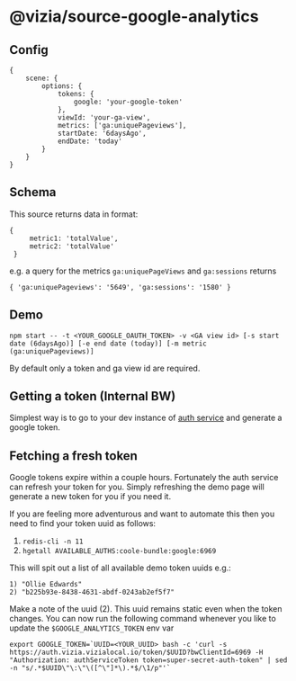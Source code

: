 # @vizia/source-google-analytics

## Config

```
{
    scene: {
        options: {
            tokens: {
                google: 'your-google-token'
            },
            viewId: 'your-ga-view',
            metrics: ['ga:uniquePageviews'],
            startDate: '6daysAgo',
            endDate: 'today'
        }
    }
}
```

## Schema

This source returns data in format:

```
{
     metric1: 'totalValue',
     metric2: 'totalValue'
 }
```

e.g. a query for the metrics `ga:uniquePageViews` and `ga:sessions` returns

```
{ 'ga:uniquePageviews': '5649', 'ga:sessions': '1580' }
```

## Demo

```
npm start -- -t <YOUR_GOOGLE_OAUTH_TOKEN> -v <GA view id> [-s start date (6daysAgo)] [-e end date (today)] [-m metric (ga:uniquePageviews)]
```

By default only a token and ga view id are required.

## Getting a token (Internal BW)

Simplest way is to go to your dev instance of [auth service](https://auth.vizia.vizialocal.io) and generate a google token.

## Fetching a fresh token

Google tokens expire within a couple hours. Fortunately the auth service can refresh your token for you. Simply refreshing the demo page will generate a new token for you if you need it.

If you are feeling more adventurous and want to automate this then you need to find your token uuid as follows:

1. `redis-cli -n 11`
2. `hgetall AVAILABLE_AUTHS:coole-bundle:google:6969`

This will spit out a list of all available demo token uuids e.g.:

```
1) "Ollie Edwards"
2) "b225b93e-8438-4631-abdf-0243ab2ef5f7"
```

Make a note of the uuid (2). This uuid remains static even when the token changes. You can now run the following command whenever you like to update the `$GOOGLE_ANALYTICS_TOKEN` env var

```
export GOOGLE_TOKEN=`UUID=<YOUR_UUID> bash -c 'curl -s https://auth.vizia.vizialocal.io/token/$UUID?bwClientId=6969 -H "Authorization: authServiceToken token=super-secret-auth-token" | sed -n "s/.*$UUID\"\:\"\([^\"]*\).*$/\1/p"'`
```
